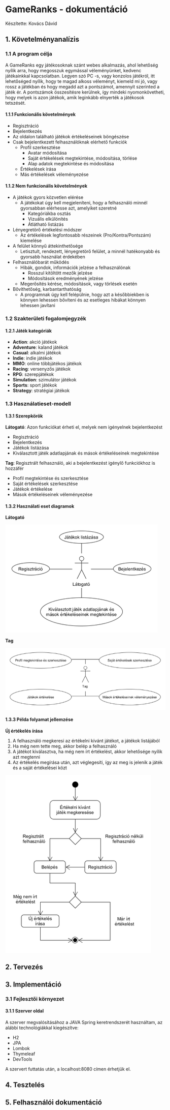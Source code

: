 # GameRanks - dokumentáció

Készítette: Kovács Dávid

## 1. Követelményanalízis

### 1.1 A program célja

A GameRanks egy játékosoknak szánt webes alkalmazás, ahol lehetőség nyílik arra, hogy megosszuk egymással véleményünket, kedvenc játékainkkal kapcsolatban. Legyen szó PC -s, vagy konzolos játékról, itt lehetőséged nyílik, hogy te magad alkoss véleményt, kiemeld mi jó, vagy rossz a játékban és hogy megadd azt a pontszámot, amennyit szerinted a játék ér. A pontszámok összesítésre kerülnek, így mindeki nyomonkövetheti, hogy melyek is azon játékok, amik leginkább elnyerték a játékosok tetszését.

#### 1.1.1 Funkcionális követelmények

- Regisztráció
- Bejelentkezés
- Az oldalon található játékok értékeléseinek böngészése
- Csak bejelentkezett felhasználóknak elérhető funkciók
  - Profil szerkesztése
    - Avatar módosítása
    - Saját értékelések megtekintése, módosítása, törlése
    - Alap adatok megtekintése és módosítása
  - Értékelések írása
  - Más értékelések véleményezése

#### 1.1.2 Nem funkcionális követelmények

- A játékok gyors közvetlen elérése
  - A játékokat úgy kell megjeleníteni, hogy a felhasználó minnél gyorsabban elérhesse azt, amelyiket szeretné
    - Kategóriákba osztás
    - Vizuális elkülönítés
    - Átlátható listázás
- Lényegretörő értékelési módszer
  - Az értékelések legfontosabb részeinek (Pro/Kontra/Pontszám) kiemelése
- A felület könnyű áttekinthetősége
  - Letisztult, rendezett, lényegretörő felület, a minnél hatékonyabb és gyorsabb használat érdekében
- Felhasználóbarát működés
  - Hibák, gondok, információk jelzése a felhasználónak
    - Rosszul kitöltött mezők jelzése
    - Módosítások eredményének jelzése
  - Megerősítés kérése, módosítások, vagy törlések esetén
- Bővíthetőség, karbantarthatóság
  - A programnak úgy kell felépülnie, hogy azt a későbbiekben is könnyen lehessen bővíteni és az esetleges hibákat könnyen lehessen javítani



### 1.2 Szakterületi fogalomjegyzék

#### 1.2.1 Játék kategóriák
- **Action**: akció játékok
- **Adventure**: kaland játékok
- **Casual**: alkalmi játékok
- **Indie**: indie játékok
- **MMO**: online többjátékos játékok
- **Racing**: versenyzős játékok
- **RPG**: szerepjátékok
- **Simulation**: szimulátor játékok
- **Sports**: sport játékok
- **Strategy**: stratégiai játékok



### 1.3 Használatieset-modell

#### 1.3.1 Szerepkörök
**Látogató**: Azon funkciókat érheti el, melyek nem igényelnek bejelentkezést
  - Regisztráció
  - Bejelentkezés
  - Játékok listázása
  - Kiválasztott játék adatlapjának és mások értékeléseinek megtekintése

**Tag**: Regisztrált felhasználó, aki a bejelentkezést igénylő funkciókhoz is hozzáfér
  - Profil megtekintése és szerkesztése
  - Saját értékelések szerkesztése
  - Játékok értékelése
  - Mások értékeléseinek véleményezése
  
#### 1.3.2 Használati eset diagramok
**Látogató**

![](docs/images/Szerepkor-latogato.png)

**Tag**

![](docs/images/Szerepkor-tag.png)

#### 1.3.3 Példa folyamat jellemzése
**Új értékelés írása**
  1. A felhasználó megkeresi az értékelni kívánt játékot, a játékok listájából
  2. Ha még nem tette meg, akkor belép a felhasználó
  3. A játékot kiválasztva, ha még nem írt értékelést, akkor lehetősége nyílik azt megtenni
  4. Az értékelés megírása után, azt véglegesíti, így az meg is jelenik a játék és a saját értékelései közt
  
  ![](docs/images/Pelda-folyamat.png)
  
## 2. Tervezés


## 3. Implementáció

### 3.1 Fejlesztői környezet

#### 3.1.1 Szerver oldal
A szerver megvalósításához a JAVA Spring keretrendszerét használtam, az alábbi technológiákkal kiegészítve:
  - H2
  - JPA
  - Lombok
  - Thymeleaf
  - DevTools

A szervert futtatás után, a localhost:8080 címen érhetjük el.

## 4. Tesztelés


## 5. Felhasználói dokumentáció
